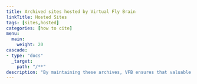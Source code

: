 ```yaml
---
title: Archived sites hosted by Virtual Fly Brain
linkTitle: Hosted Sites
tags: [sites,hosted]
categories: [how to cite]
menu:
  main:
    weight: 20
cascade:
- type: "docs"
  _target:
    path: "/**"
description: "By maintaining these archives, VFB ensures that valuable scientific resources remain accessible to researchers often after the original hosting sites become unavailable."
---
```



